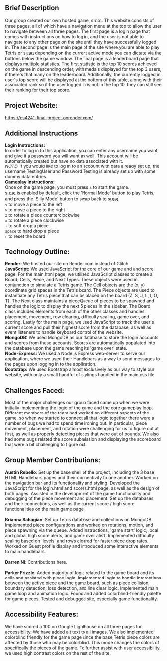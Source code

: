## Brief Description

Our group created our own hosted game, sᴉɹʇǝʇ. This website consists of three pages, all of which have a navigation menu at the top to allow the user to navigate between all three pages. The first page is a login page that comes with instructions on how to log in, and the user is not able to navigate to any other page on the site until they have successfully logged in. The second page is the main page of the site where you are able to play Tetris or sᴉɹʇǝʇ depending on the current active mode you can dictate via the buttons below the game window. The final page is a leaderboard page that displays multiple statistics. The first statistic is the top 10 scores achieved on the game in descending order, with medals displayed for the top 3 users, if there's that many on the leaderboard. Additionally, the currently logged in user's top score will be displayed at the bottom of this table, along with their associated rank so if the user logged in is not in the top 10, they can still see their ranking for their top score.

## Project Website:

https://cs4241-final-project.onrender.com/

## Additional Instructions

**Login Instructions:**\
In order to log in to this application, you can enter any username you want, and give it a password you will want as well. This account will be automatically created but have no data associated with it.\
_NOTE:_ If you would like to log in to an account with data already set up, the username TestingUser and Password Testing is already set up with some dummy data entries.\
**Gameplay Instructions:**\
Once on the game page, you must press `s` to start the game.\
sᴉɹʇǝʇ is enabled by default, click the 'Normal Mode' button to play Tetris, and press the 'Silly Mode' button to swap back to sᴉɹʇǝʇ.\
`<` to move a piece to the left\
`>` to move a piece to the right\
`z` to rotate a piece counterclockwise\
`x` to rotate a piece clockwise\
`↓` to soft drop a piece\
`space` to hard drop a piece\
`r` to reset the board

## Technology Outline:

**Render:** We hosted our site on Render.com instead of Glitch.\
**JavaScript:** We used JavaScript for the core of our game and and score page. For the main.html page, we utilized JavaScript classes to create a Board, Cells, Piece, and Next Types. These objects were used in conjunction to simulate a Tetris game. The Cell objects are the (x, y) coordinate grid spaces in the Tetris board. The Piece objects are used to instantiate any Tetris piece that can be placed on the board (Z, S, J, L, I, O, T). The Next class maintains a pieceQueue of pieces to be spawned and handles the logic to display the next 5 pieces in the sidebar. The Board class includes elements from each of the other classes and handles placement, movement, row clearing, difficulty scaling, game over, and scoring. Lastly for the main page, we used JavaScript to track the user's current score and pull their highest score from the database, as well as event listeners to handle keyboard control of the website.\
**MongoDB:** We used MongoDB as our database to store the login accounts and scores from these accounts. Scores are automatically populated into the database upon the game reaching its 'game over' state.\
**Node-Express:** We used a Node.js Express web-server to serve our application, where we used their Handlebars as a way to send messages to the pages upon logging in to the application.\
**Bootstrap:** We used Bootstrap almost exclusively as our way to style our website, with only a small handful of stylings handled in the main.css file.

## Challenges Faced:

Most of the major challenges our group faced came up when we were initially implementing the logic of the game and the core gameplay loop. Different members of the team had worked on different aspects of the game, so when we started to connect all that logic together there were a number of bugs we had to spend time ironing out. In particular, piece movement, placement, and rotation were challenging for us to figure out at first, as well as properly detecting pieces that were out of bounds. We also had some bugs related the score submission and displaying the scoreboard that were a bit challenging to figure out.

## Group Member Contributions:

**Austin Rebello**: Set up the base shell of the project, including the 3 base HTML Handlebars pages and their connectivity to one another. Worked on the navigation bar and its functionality and styling. Developed the JavaScript for the login.html and scores.html page, as well as the design of both pages. Assisted in the development of the game functionality and debugging of the piece movement and placement. Set up the databases and their connections, as well as the current score / high score functionalities on the main game page.<br><br>
**Brianna Sahagian**: Set up Tetris database and collections on MongoDB. Implemented piece configurations and worked on rotations, motion, and piece spawning via the queue. Added instructions, 'game start' logic, local and global high score alerts, and game over alert. Implemented difficulty scaling based on 'levels' and rows cleared for faster piece drop rates. Worked on Guest profile display and introduced some interactive elements to main.handlebars.<br><br>
**Darren Ni**: Contributions here.<br><br>
**Parker Frizzle**: Added majority of logic related to the game board and its cells and assisted with piece logic. Implemented logic to handle interactions between the active piece and the game board, such as piece collision, boundary detection, loss detection, and line clear logic. Implemented main game loop and animation logic. Found and added colorblind-friendly palette for game pieces. Tested and debugged site, especially game functionality.

## Accessibility Features:

We have scored a 100 on Google Lighthouse on all three pages for accessibility. We have added alt text to all images. We also implemented colorblind friendly for the game page since the base Tetris piece colors are affected by those who may be colorblind. This mode changes the colors of specifically the pieces of the game. To further assist with user accessibility, we used high contrast colors on the rest of the site.
